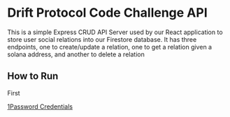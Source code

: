 # Drift Protocol Code Challenge API
This is a simple Express CRUD API Server used by our React application to store user social relations into our Firestore database.  It has three endpoints, one to create/update a relation, one to get a relation given a solana address, and another to delete a relation


## How to Run
First

[1Password Credentials](https://start.1password.com/open/i?a=FKAAKHCDRBA7BPQ5YTDRNJ6AUU&h=my.1password.com&i=vc25ot3rpjbdcy6t5agdeeha7q&v=glpgry5qa2ztykyd54qyo4a7sy)
